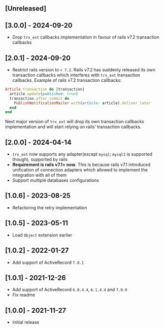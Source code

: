 ## [Unreleased]

## [3.0.0] - 2024-09-20
- Drop `trx_ext` callbacks implementation in favour of rails v7.2 transaction callbacks

## [2.0.1] - 2024-09-20
- Restrict rails version to `< 7.2`. Rails v7.2 has suddenly released its own transaction callbacks which interferes with `trx_ext` transaction callbacks. Example of rails v7.2 transaction callbacks:

```ruby
Article.transaction do |transaction|
  article.update(published: true)
  transaction.after_commit do
    PublishNotificationMailer.with(article: article).deliver_later
  end
end
```

Next major version of `trx_ext` will drop its own transaction callbacks implementation and will start relying on rails' transaction callbacks.

## [2.0.0] - 2024-04-14

- `trx_ext` now supports any adapter(except `mysql`; `mysql2` is supported though), supported by rails
- **Requirement is rails v7.1+ now**. This is because rails v7.1 introduced unification of connection adapters which allowed to implement the integration with all of them
- Support multiple databases configurations

## [1.0.6] - 2023-08-25

- Refactoring the retry implementation

## [1.0.5] - 2023-05-11

- Load `Object` extension earlier

## [1.0.2] - 2022-01-27

- Add support of ActiveRecord `7.0.1`

## [1.0.1] - 2021-12-26

- Add support of ActiveRecord `6.0.4.4`, `6.1.4.4` and `7.0.0`
- Fix readme

## [1.0.0] - 2021-11-27

- Initial release
